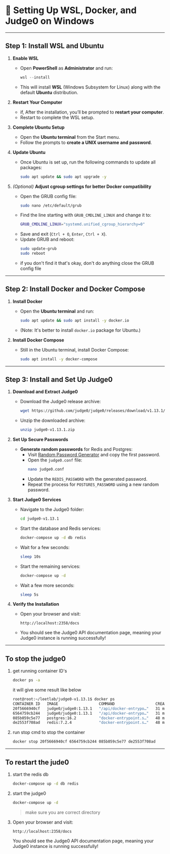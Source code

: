 # 🚀 Setting Up WSL, Docker, and Judge0 on Windows

---

## **Step 1: Install WSL and Ubuntu**

1. **Enable WSL**  
   - Open **PowerShell** as **Administrator** and run:
     ```powershell
     wsl --install
     ```
   - This will install **WSL** (Windows Subsystem for Linux) along with the default **Ubuntu** distribution.

2. **Restart Your Computer**  
   - if, After the installation, you’ll be prompted to **restart your computer**.
   - Restart to complete the WSL setup.

3. **Complete Ubuntu Setup**  
   - Open the **Ubuntu terminal** from the Start menu.
   - Follow the prompts to **create a UNIX username and password**.

4. **Update Ubuntu**  
   - Once Ubuntu is set up, run the following commands to update all packages:
     ```bash
     sudo apt update && sudo apt upgrade -y
     ```

5. *(Optional)* **Adjust cgroup settings for better Docker compatibility**  
   - Open the GRUB config file:
     ```bash
     sudo nano /etc/default/grub
     ```
   - Find the line starting with `GRUB_CMDLINE_LINUX` and change it to:
     ```bash
     GRUB_CMDLINE_LINUX="systemd.unified_cgroup_hierarchy=0"
     ```
   - Save and exit (`Ctrl + O`, `Enter`, `Ctrl + X`).
   - Update GRUB and reboot:
     ```bash
     sudo update-grub
     sudo reboot
     ```
    - if you don't find it that's okay, don't do anything close the GRUB config file

---

## **Step 2: Install Docker and Docker Compose**

1. **Install Docker**  
   - Open the **Ubuntu terminal** and run:
     ```bash
     sudo apt update && sudo apt install -y docker.io
     ```
   - (Note: It's better to install `docker.io` package for Ubuntu.)

2. **Install Docker Compose**  
   - Still in the Ubuntu terminal, install Docker Compose:
     ```bash
     sudo apt install -y docker-compose
     ```

---

## **Step 3: Install and Set Up Judge0**

1. **Download and Extract Judge0**  
   - Download the Judge0 release archive:
     ```bash
     wget https://github.com/judge0/judge0/releases/download/v1.13.1/judge0-v1.13.1.zip
     ```
   - Unzip the downloaded archive:
     ```bash
     unzip judge0-v1.13.1.zip
     ```

2. **Set Up Secure Passwords**  
   - **Generate random passwords** for Redis and Postgres:
     - Visit [Random Password Generator](https://www.random.org/passwords/?num=1&len=32&format=plain&rnd=new) and copy the first password.
     - Open the `judge0.conf` file:
       ```bash
       nano judge0.conf
       ```
     - Update the `REDIS_PASSWORD` with the generated password.
     - Repeat the process for `POSTGRES_PASSWORD` using a new random password.

3. **Start Judge0 Services**  
   - Navigate to the Judge0 folder:
     ```bash
     cd judge0-v1.13.1
     ```
   - Start the database and Redis services:
     ```bash
     docker-compose up -d db redis
     ```
   - Wait for a few seconds:
     ```bash
     sleep 10s
     ```
   - Start the remaining services:
     ```bash
     docker-compose up -d
     ```
   - Wait a few more seconds:
     ```bash
     sleep 5s
     ```

4. **Verify the Installation**  
   - Open your browser and visit:
     ```
     http://localhost:2358/docs
     ```
   - You should see the Judge0 API documentation page, meaning your Judge0 instance is running successfully!

---

## To stop the judge0


1. get running container ID's
    ``` bash
    docker ps -a
    ```
    it will give some result like below
    ``` bash
    root@root:~/leetlab/judge0-v1.13.1$ docker ps
    CONTAINER ID   IMAGE                  COMMAND                  CREATED          STATUS          PORTS                                       NAMES
    20f5666940cf   judge0/judge0:1.13.1   "/api/docker-entrypo…"   31 minutes ago   Up 30 minutes   2358/tcp                                    judge0-v1131_workers_1
    6564759cb244   judge0/judge0:1.13.1   "/api/docker-entrypo…"   31 minutes ago   Up 30 minutes   0.0.0.0:2358->2358/tcp, :::2358->2358/tcp   judge0-v1131_server_1
    085b059c5e77   postgres:16.2          "docker-entrypoint.s…"   48 minutes ago   Up 48 minutes   5432/tcp                                    judge0-v1131_db_1
    de2553f708ad   redis:7.2.4            "docker-entrypoint.s…"   48 minutes ago   Up 48 minutes   6379/tcp                                    judge0-v1131_redis_1
    ```

2. run stop cmd to stop the container
    ``` bash
    docker stop 20f5666940cf 6564759cb244 085b059c5e77 de2553f708ad
    ```

---
    
## To restart the jude0
1. start the redis db
    ``` bash
    docker-compose up -d db redis
    ```

2. start the judge0
    ``` bash
    docker-compose up -d
    ```

    > make sure you are correct directory

3. Open your browser and visit:
     ```
     http://localhost:2358/docs
     ```
   You should see the Judge0 API documentation page, meaning your Judge0 instance is running successfully!